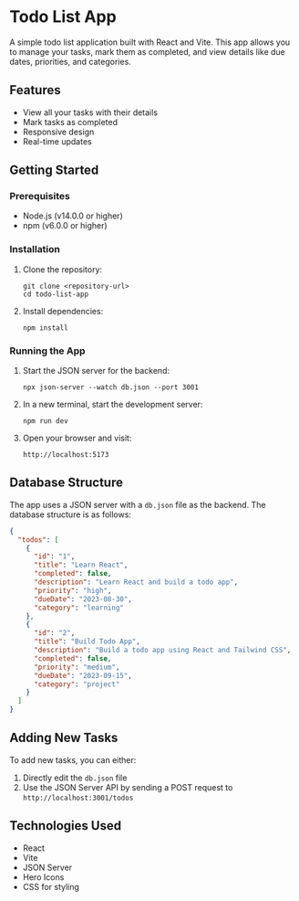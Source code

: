 # Todo List App

A simple todo list application built with React and Vite. This app allows you to manage your tasks, mark them as completed, and view details like due dates, priorities, and categories.

## Features

- View all your tasks with their details
- Mark tasks as completed
- Responsive design
- Real-time updates

## Getting Started

### Prerequisites

- Node.js (v14.0.0 or higher)
- npm (v6.0.0 or higher)

### Installation

1. Clone the repository:
   ```
   git clone <repository-url>
   cd todo-list-app
   ```

2. Install dependencies:
   ```
   npm install
   ```

### Running the App

1. Start the JSON server for the backend:
   ```
   npx json-server --watch db.json --port 3001
   ```

2. In a new terminal, start the development server:
   ```
   npm run dev
   ```

3. Open your browser and visit:
   ```
   http://localhost:5173
   ```

## Database Structure

The app uses a JSON server with a `db.json` file as the backend. The database structure is as follows:

```json
{
  "todos": [
    {
      "id": "1",
      "title": "Learn React",
      "completed": false,
      "description": "Learn React and build a todo app",
      "priority": "high",
      "dueDate": "2023-08-30",
      "category": "learning"
    },
    {
      "id": "2",
      "title": "Build Todo App",
      "description": "Build a todo app using React and Tailwind CSS",
      "completed": false,
      "priority": "medium",
      "dueDate": "2023-09-15",
      "category": "project"
    }
  ]
}
```

## Adding New Tasks

To add new tasks, you can either:

1. Directly edit the `db.json` file
2. Use the JSON Server API by sending a POST request to `http://localhost:3001/todos`

## Technologies Used

- React
- Vite
- JSON Server
- Hero Icons
- CSS for styling
